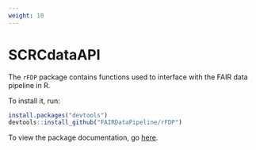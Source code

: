 ```yaml
---
weight: 10
---
```


# SCRCdataAPI

The `rFDP` package contains functions used to interface with the FAIR data pipeline in R.

To install it, run:

``` R
install.packages("devtools")
devtools::install_github("FAIRDataPipeline/rFDP")
```

To view the package documentation, go [here](https://FAIRDataPipeline.github.io/rFDP/index.html).
